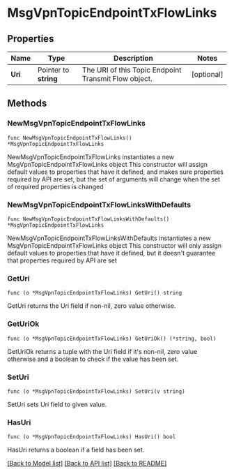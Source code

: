 # MsgVpnTopicEndpointTxFlowLinks

## Properties

Name | Type | Description | Notes
------------ | ------------- | ------------- | -------------
**Uri** | Pointer to **string** | The URI of this Topic Endpoint Transmit Flow object. | [optional] 

## Methods

### NewMsgVpnTopicEndpointTxFlowLinks

`func NewMsgVpnTopicEndpointTxFlowLinks() *MsgVpnTopicEndpointTxFlowLinks`

NewMsgVpnTopicEndpointTxFlowLinks instantiates a new MsgVpnTopicEndpointTxFlowLinks object
This constructor will assign default values to properties that have it defined,
and makes sure properties required by API are set, but the set of arguments
will change when the set of required properties is changed

### NewMsgVpnTopicEndpointTxFlowLinksWithDefaults

`func NewMsgVpnTopicEndpointTxFlowLinksWithDefaults() *MsgVpnTopicEndpointTxFlowLinks`

NewMsgVpnTopicEndpointTxFlowLinksWithDefaults instantiates a new MsgVpnTopicEndpointTxFlowLinks object
This constructor will only assign default values to properties that have it defined,
but it doesn't guarantee that properties required by API are set

### GetUri

`func (o *MsgVpnTopicEndpointTxFlowLinks) GetUri() string`

GetUri returns the Uri field if non-nil, zero value otherwise.

### GetUriOk

`func (o *MsgVpnTopicEndpointTxFlowLinks) GetUriOk() (*string, bool)`

GetUriOk returns a tuple with the Uri field if it's non-nil, zero value otherwise
and a boolean to check if the value has been set.

### SetUri

`func (o *MsgVpnTopicEndpointTxFlowLinks) SetUri(v string)`

SetUri sets Uri field to given value.

### HasUri

`func (o *MsgVpnTopicEndpointTxFlowLinks) HasUri() bool`

HasUri returns a boolean if a field has been set.


[[Back to Model list]](../README.md#documentation-for-models) [[Back to API list]](../README.md#documentation-for-api-endpoints) [[Back to README]](../README.md)


